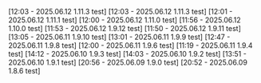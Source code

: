 [12:03 - 2025.06.12 1.11.3 test]
[12:03 - 2025.06.12 1.11.3 test]
[12:01 - 2025.06.12 1.11.1 test]
[12:00 - 2025.06.12 1.11.0 test]
[11:56 - 2025.06.12 1.10.0 test]
[11:53 - 2025.06.12 1.9.12 test]
[11:50 - 2025.06.12 1.9.11 test]
[13:05 - 2025.06.11 1.9.10 test]
[13:01 - 2025.06.11 1.9.9 test]
[12:47 - 2025.06.11 1.9.8 test]
[12:00 - 2025.06.11 1.9.6 test]
[11:19 - 2025.06.11 1.9.4 test]
[14:12 - 2025.06.10 1.9.3 test]
[14:03 - 2025.06.10 1.9.2 test]
[13:51 - 2025.06.10 1.9.1 test]
[20:56 - 2025.06.09 1.9.0 test]
[20:52 - 2025.06.09 1.8.6 test]

